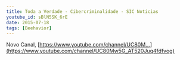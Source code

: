 ```yaml
---
title: Toda a Verdade - Cibercriminalidade - SIC Noticias
youtube_id: sBlN5SK_6rE
date: 2015-07-18
tags: [Beehavior]
---
```

Novo Canal,  [https://www.youtube.com/channel/UC80M...](https://www.youtube.com/channel/UC80Mw5G_AT520Juq4fdfvog)
